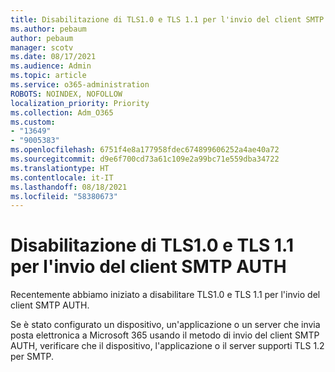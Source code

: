 ```yaml
---
title: Disabilitazione di TLS1.0 e TLS 1.1 per l'invio del client SMTP AUTH
ms.author: pebaum
author: pebaum
manager: scotv
ms.date: 08/17/2021
ms.audience: Admin
ms.topic: article
ms.service: o365-administration
ROBOTS: NOINDEX, NOFOLLOW
localization_priority: Priority
ms.collection: Adm_O365
ms.custom:
- "13649"
- "9005383"
ms.openlocfilehash: 6751f4e8a177958fdec674899606252a4ae40a72
ms.sourcegitcommit: d9e6f700cd73a61c109e2a99bc71e559dba34722
ms.translationtype: HT
ms.contentlocale: it-IT
ms.lasthandoff: 08/18/2021
ms.locfileid: "58380673"
---
```

# <a name="disabling-tls10-and-tls-11-for-smtp-auth-client-submission"></a>Disabilitazione di TLS1.0 e TLS 1.1 per l'invio del client SMTP AUTH

Recentemente abbiamo iniziato a disabilitare TLS1.0 e TLS 1.1 per l'invio del client SMTP AUTH. 

Se è stato configurato un dispositivo, un'applicazione o un server che invia posta elettronica a Microsoft 365 usando il metodo di invio del client SMTP AUTH, verificare che il dispositivo, l'applicazione o il server supporti TLS 1.2 per SMTP. 